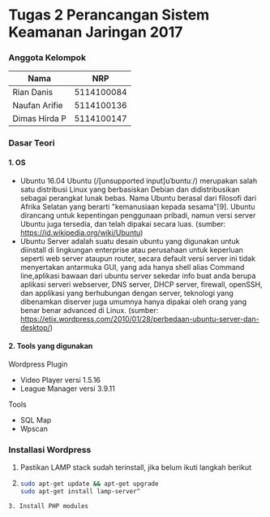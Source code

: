 # Tugas 2 Perancangan Sistem Keamanan Jaringan 2017

### Anggota Kelompok

|Nama      |NRP    |
|---|---|
Rian Danis  | 5114100084
Naufan Arifie | 5114100136
Dimas Hirda P | 5114100147

### Dasar Teori
#### 1. OS
  * Ubuntu 16.04
  Ubuntu (/[unsupported input]ʊˈbʊntuː/) merupakan salah satu distribusi Linux yang berbasiskan Debian dan didistribusikan sebagai        perangkat lunak bebas. Nama Ubuntu berasal dari filosofi dari Afrika Selatan yang berarti "kemanusiaan kepada sesama"[9]. Ubuntu dirancang untuk kepentingan penggunaan pribadi, namun versi server Ubuntu juga tersedia, dan telah dipakai secara luas.
    (sumber: https://id.wikipedia.org/wiki/Ubuntu)
  * Ubuntu Server
  adalah suatu desain ubuntu yang digunakan untuk diinstall di lingkungan enterprise atau perusahaan untuk keperluan seperti web server ataupun router, secara default versi server ini tidak menyertakan antarmuka GUI, yang ada hanya shell alias Command line,aplikasi bawaan dari ubuntu server sekedar info buat anda berupa aplikasi serveri webserver, DNS server, DHCP server, firewall, openSSH, dan applikasi yang berhubungan dengan server, teknologi yang dibenamkan diserver juga umumnya hanya dipakai oleh orang yang benar benar advanced di Linux. (sumber: https://etix.wordpress.com/2010/01/28/perbedaan-ubuntu-server-dan-desktop/)

#### 2. Tools yang digunakan
 Wordpress Plugin
 * Video Player versi 1.5.16
 * League Manager versi 3.9.11
 
 Tools
 * SQL Map
 * Wpscan
 
### Installasi Wordpress
 1. Pastikan LAMP stack sudah terinstall, jika belum ikuti langkah berikut
 2. ```bash
    sudo apt-get update && apt-get upgrade
    sudo apt-get install lamp-server^
   ```
 3. Install PHP modules  
